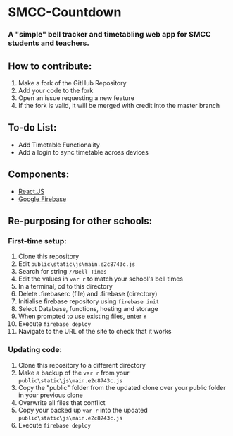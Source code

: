 # SMCC-Countdown
### A "simple" bell tracker and timetabling web app for SMCC students and teachers.

## How to contribute:
1. Make a fork of the GitHub Repository
2. Add your code to the fork
3. Open an issue requesting a new feature
4. If the fork is valid, it will be merged with credit into the master branch

## To-do List:
* Add Timetable Functionality
* Add a login to sync timetable across devices

## Components:
* [React.JS](https://reactjs.org/)
* [Google Firebase](https://firebase.google.com/)

## Re-purposing for other schools:
### First-time setup:
1. Clone this repository
2. Edit `public\static\js\main.e2c8743c.js`
3. Search for string `//Bell Times`
4. Edit the values in `var r` to match your school's bell times
3. In a terminal, cd to this directory
4. Delete .firebaserc (file) and .firebase (directory)
5. Initialise firebase repository using `firebase init`
6. Select Database, functions, hosting and storage
7. When prompted to use existing files, enter `Y`
8. Execute `firebase deploy`
9. Navigate to the URL of the site to check that it works
### Updating code:
1. Clone this repository to a different directory
2. Make a backup of the `var r` from your `public\static\js\main.e2c8743c.js`
3. Copy the "public" folder from the updated clone over your public folder in your previous clone
4. Overwrite all files that conflict
5. Copy your backed up `var r` into the updated `public\static\js\main.e2c8743c.js`
6. Execute `firebase deploy`
